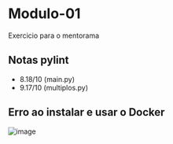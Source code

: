 # Modulo-01
Exercicio para o mentorama

## Notas pylint
* 8.18/10 (main.py)
* 9.17/10 (multiplos.py)

## Erro ao instalar e usar o Docker
![image](https://user-images.githubusercontent.com/46509359/127662431-f3a63232-ce84-452e-8fe5-151997165988.png)
